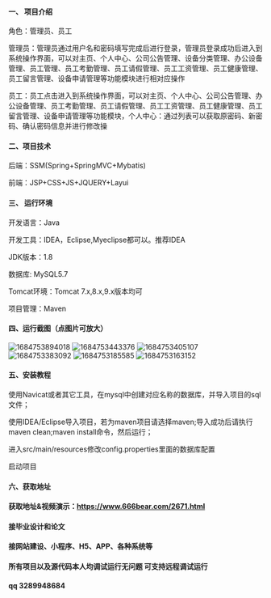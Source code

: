 

#### 一、 项目介绍

角色：管理员、员工

管理员：管理员通过用户名和密码填写完成后进行登录，管理员登录成功后进入到系统操作界面，可以对主页、个人中心、公司公告管理、设备分类管理、办公设备管理、员工管理、员工考勤管理、员工请假管理、员工工资管理、员工健康管理、员工留言管理、设备申请管理等功能模块进行相对应操作

员工：员工点击进入到系统操作界面，可以对主页、个人中心、公司公告管理、办公设备管理、员工考勤管理、员工请假管理、员工工资管理、员工健康管理、员工留言管理、设备申请管理等功能模块，个人中心：通过列表可以获取原密码、新密码、确认密码信息并进行修改操

#### 二、项目技术
后端：SSM(Spring+SpringMVC+Mybatis)

前端：JSP+CSS+JS+JQUERY+Layui
#### 三、 运行环境
开发语言：Java

开发工具：IDEA，Eclipse,Myeclipse都可以。推荐IDEA

JDK版本：1.8

数据库: MySQL5.7

Tomcat环境：Tomcat 7.x,8.x,9.x版本均可

项目管理：Maven

#### 四、运行截图（点图片可放大）
![1684753894018](https://github.com/666bears/officials/assets/143094776/99778e23-76ab-4317-a547-b94e4199e135)
![1684753443376](https://github.com/666bears/officials/assets/143094776/77c4a6cb-e85c-44d8-8ae7-851d8075bd9b)
![1684753405107](https://github.com/666bears/officials/assets/143094776/bfc502ed-0305-43ba-9bea-3767e928455d)
![1684753383092](https://github.com/666bears/officials/assets/143094776/e5555c30-1b99-4177-b66f-447824370578)
![1684753185585](https://github.com/666bears/officials/assets/143094776/d84e968f-d5a3-4be2-a6c1-e616143e0102)
![1684753163152](https://github.com/666bears/officials/assets/143094776/22048177-5285-478d-8e3b-a9e7a8ea703f)



#### 五、安装教程
使用Navicat或者其它工具，在mysql中创建对应名称的数据库，并导入项目的sql文件；

使用IDEA/Eclipse导入项目，若为maven项目请选择maven;导入成功后请执行maven clean;maven install命令，然后运行；

进入src/main/resources修改config.properties里面的数据库配置

启动项目

#### 六、获取地址
#### 获取地址&视频演示：https://www.666bear.com/2671.html

#### 接毕业设计和论文
#### 接网站建设、小程序、H5、APP、各种系统等
#### 所有项目以及源代码本人均调试运行无问题 可支持远程调试运行
#### qq 3289948684




